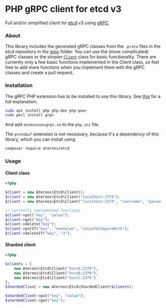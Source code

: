 # PHP gRPC client for etcd v3
Full and/or simplified client for [etcd](https://github.com/etcd-io/etcd) v3 using [gRPC](https://github.com/grpc/grpc/).

### About
This library includes the generated gRPC classes from the `.proto` files in the etcd repository 
in the [grpc](grpc) folder. You can use the (more complicated) gRPC classes or the simpler [`Client`](src/Client.php)
class for basic functionality. There are currently only a few basic functions implemented in the 
Client class, so feel free to add more functions when you implement them with the gRPC classes and
create a pull request.

### Installation
The gRPC PHP extension has to be installed to use this library.
See [this](https://github.com/grpc/grpc/tree/master/src/php) for a full explanation.

```bash
sudo apt install php php-dev php-pear
sudo pecl install grpc
```

And add `extension=grpc.so` to the `php.ini` file.

The `protobuf` extension is not necessary, because it's a dependency of this library, which you
can install using

```bash
composer require aternos/etcd
```

### Usage

#### Client class
```php
<?php

$client = new Aternos\Etcd\Client();
$client = new Aternos\Etcd\Client("localhost:2379");
$client = new Aternos\Etcd\Client("localhost:2379", "username", "password");

// currently implemented functions
$client->put("key", "value");
$client->get("key");
$client->delete("key");
$client->putIf("key", "newValue", "valueToCompareWith");
$client->deleteIf("key", "3");
```

#### Sharded client
```php
<?php

$clients = [
    new Aternos\Etcd\Client("hostA:2379"),
    new Aternos\Etcd\Client("hostB:2379"),
    new Aternos\Etcd\Client("hostC:2379")
];
$shardedClient = new Aternos\Etcd\ShardedClient($clients);

$shardedClient->put("key", "value");
$shardedClient->get("key");
```
